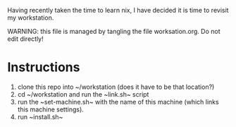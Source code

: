 Having recently taken the time to learn nix, I have decided it is time to revisit my workstation.

WARNING: this file is managed by tangling the file worksation.org. Do not edit directly!

# Instructions

1. clone this repo into ~/workstation (does it have to be that location?)
2. cd ~/workstation and run the ~link.sh~ script
3. run the ~set-machine.sh~ with the name of this machine (which links this machine settings).
3. run ~install.sh~
